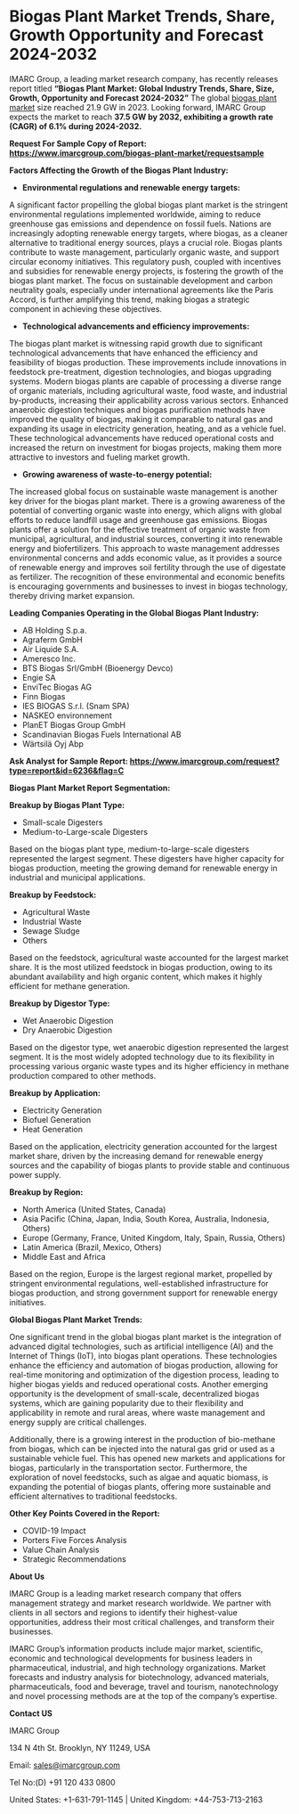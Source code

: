 ﻿# **Biogas Plant Market Trends, Share, Growth Opportunity and Forecast 2024-2032**
IMARC Group, a leading market research company, has recently releases report titled **“Biogas Plant Market: Global Industry Trends, Share, Size, Growth, Opportunity and Forecast 2024-2032”** The global [biogas plant market](https://www.imarcgroup.com/biogas-plant-market) size reached 21.9 GW in 2023. Looking forward, IMARC Group expects the market to reach **37.5 GW by 2032, exhibiting a growth rate (CAGR) of 6.1% during 2024-2032.** 

**Request For Sample Copy of Report: <https://www.imarcgroup.com/biogas-plant-market/requestsample>**

**Factors Affecting the Growth of the Biogas Plant Industry:**

- **Environmental regulations and renewable energy targets:**

A significant factor propelling the global biogas plant market is the stringent environmental regulations implemented worldwide, aiming to reduce greenhouse gas emissions and dependence on fossil fuels. Nations are increasingly adopting renewable energy targets, where biogas, as a cleaner alternative to traditional energy sources, plays a crucial role. Biogas plants contribute to waste management, particularly organic waste, and support circular economy initiatives. This regulatory push, coupled with incentives and subsidies for renewable energy projects, is fostering the growth of the biogas plant market. The focus on sustainable development and carbon neutrality goals, especially under international agreements like the Paris Accord, is further amplifying this trend, making biogas a strategic component in achieving these objectives.

- **Technological advancements and efficiency improvements:**

The biogas plant market is witnessing rapid growth due to significant technological advancements that have enhanced the efficiency and feasibility of biogas production. These improvements include innovations in feedstock pre-treatment, digestion technologies, and biogas upgrading systems. Modern biogas plants are capable of processing a diverse range of organic materials, including agricultural waste, food waste, and industrial by-products, increasing their applicability across various sectors. Enhanced anaerobic digestion techniques and biogas purification methods have improved the quality of biogas, making it comparable to natural gas and expanding its usage in electricity generation, heating, and as a vehicle fuel. These technological advancements have reduced operational costs and increased the return on investment for biogas projects, making them more attractive to investors and fueling market growth.

- **Growing awareness of waste-to-energy potential:**

The increased global focus on sustainable waste management is another key driver for the biogas plant market. There is a growing awareness of the potential of converting organic waste into energy, which aligns with global efforts to reduce landfill usage and greenhouse gas emissions. Biogas plants offer a solution for the effective treatment of organic waste from municipal, agricultural, and industrial sources, converting it into renewable energy and biofertilizers. This approach to waste management addresses environmental concerns and adds economic value, as it provides a source of renewable energy and improves soil fertility through the use of digestate as fertilizer. The recognition of these environmental and economic benefits is encouraging governments and businesses to invest in biogas technology, thereby driving market expansion.

**Leading Companies Operating in the Global Biogas Plant Industry:**

- AB Holding S.p.a.
- Agraferm GmbH
- Air Liquide S.A.
- Ameresco Inc.
- BTS Biogas Srl/GmbH (Bioenergy Devco)
- Engie SA
- EnviTec Biogas AG
- Finn Biogas
- IES BIOGAS S.r.l. (Snam SPA)
- NASKEO environnement
- PlanET Biogas Group GmbH
- Scandinavian Biogas Fuels International AB
- Wärtsilä Oyj Abp

**Ask Analyst for Sample Report: <https://www.imarcgroup.com/request?type=report&id=6236&flag=C>**

**Biogas Plant Market Report Segmentation:**

**Breakup by Biogas Plant Type:**

- Small-scale Digesters
- Medium-to-Large-scale Digesters

Based on the biogas plant type, medium-to-large-scale digesters represented the largest segment. These digesters have higher capacity for biogas production, meeting the growing demand for renewable energy in industrial and municipal applications.

**Breakup by Feedstock:**

- Agricultural Waste
- Industrial Waste
- Sewage Sludge
- Others

Based on the feedstock, agricultural waste accounted for the largest market share. It is the most utilized feedstock in biogas production, owing to its abundant availability and high organic content, which makes it highly efficient for methane generation.

**Breakup by Digestor Type:**

- Wet Anaerobic Digestion
- Dry Anaerobic Digestion

Based on the digestor type, wet anaerobic digestion represented the largest segment. It is the most widely adopted technology due to its flexibility in processing various organic waste types and its higher efficiency in methane production compared to other methods.

**Breakup by Application:**

- Electricity Generation
- Biofuel Generation
- Heat Generation

Based on the application, electricity generation accounted for the largest market share, driven by the increasing demand for renewable energy sources and the capability of biogas plants to provide stable and continuous power supply.

**Breakup by Region:**

- North America (United States, Canada)
- Asia Pacific (China, Japan, India, South Korea, Australia, Indonesia, Others)
- Europe (Germany, France, United Kingdom, Italy, Spain, Russia, Others)
- Latin America (Brazil, Mexico, Others)
- Middle East and Africa

Based on the region, Europe is the largest regional market, propelled by stringent environmental regulations, well-established infrastructure for biogas production, and strong government support for renewable energy initiatives.

**Global Biogas Plant Market Trends:**

One significant trend in the global biogas plant market is the integration of advanced digital technologies, such as artificial intelligence (AI) and the Internet of Things (IoT), into biogas plant operations. These technologies enhance the efficiency and automation of biogas production, allowing for real-time monitoring and optimization of the digestion process, leading to higher biogas yields and reduced operational costs. Another emerging opportunity is the development of small-scale, decentralized biogas systems, which are gaining popularity due to their flexibility and applicability in remote and rural areas, where waste management and energy supply are critical challenges.

Additionally, there is a growing interest in the production of bio-methane from biogas, which can be injected into the natural gas grid or used as a sustainable vehicle fuel. This has opened new markets and applications for biogas, particularly in the transportation sector. Furthermore, the exploration of novel feedstocks, such as algae and aquatic biomass, is expanding the potential of biogas plants, offering more sustainable and efficient alternatives to traditional feedstocks.

**Other Key Points Covered in the Report:**

- COVID-19 Impact
- Porters Five Forces Analysis
- Value Chain Analysis
- Strategic Recommendations

**About Us**

IMARC Group is a leading market research company that offers management strategy and market research worldwide. We partner with clients in all sectors and regions to identify their highest-value opportunities, address their most critical challenges, and transform their businesses.

IMARC Group’s information products include major market, scientific, economic and technological developments for business leaders in pharmaceutical, industrial, and high technology organizations. Market forecasts and industry analysis for biotechnology, advanced materials, pharmaceuticals, food and beverage, travel and tourism, nanotechnology and novel processing methods are at the top of the company’s expertise.

**Contact US**

IMARC Group

134 N 4th St. Brooklyn, NY 11249, USA

Email: sales@imarcgroup.com

Tel No:(D) +91 120 433 0800

United States: +1-631-791-1145 | United Kingdom: +44-753-713-2163
